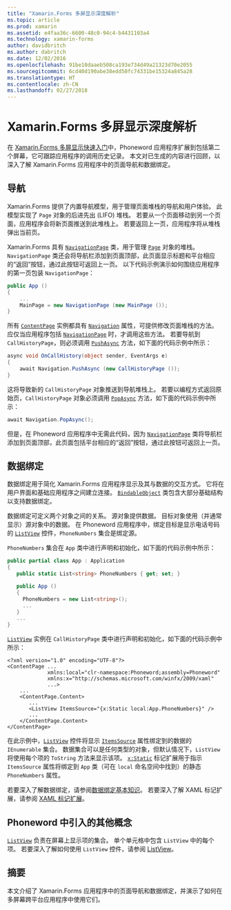 ```yaml
---
title: "Xamarin.Forms 多屏显示深度解析"
ms.topic: article
ms.prod: xamarin
ms.assetid: e4faa36c-6600-48c0-94c4-b4431103a4
ms.technology: xamarin-forms
author: davidbritch
ms.author: dabritch
ms.date: 12/02/2016
ms.openlocfilehash: 91be10daaeb508ca193e734d49a21323d70e2055
ms.sourcegitcommit: 6cd40d190abe38edd50fc74331be15324a845a28
ms.translationtype: HT
ms.contentlocale: zh-CN
ms.lasthandoff: 02/27/2018
---
```

# <a name="xamarinforms-multiscreen-deep-dive"></a>Xamarin.Forms 多屏显示深度解析

在 [Xamarin.Forms 多屏显示快速入门](~/xamarin-forms/get-started/hello-xamarin-forms-multiscreen/quickstart.md)中，Phoneword 应用程序扩展到包括第二个屏幕，它可跟踪应用程序的调用历史记录。 本文对已生成的内容进行回顾，以深入了解 Xamarin.Forms 应用程序中的页面导航和数据绑定。

## <a name="navigation"></a>导航

Xamarin.Forms 提供了内置导航模型，用于管理页面堆栈的导航和用户体验。 此模型实现了 `Page` 对象的后进先出 (LIFO) 堆栈。 若要从一个页面移动到另一个页面，应用程序会将新页面推送到此堆栈上。 若要返回上一页，应用程序将从堆栈弹出当前页。

Xamarin.Forms 具有 [`NavigationPage`](https://developer.xamarin.com/api/type/Xamarin.Forms.NavigationPage/) 类，用于管理 [`Page`](https://developer.xamarin.com/api/type/Xamarin.Forms.Page/) 对象的堆栈。 `NavigationPage` 类还会将导航栏添加到页面顶部，此页面显示标题和平台相应的“返回”<span class="uiitem"></span>按钮，通过此按钮可返回上一页。 以下代码示例演示如何围绕应用程序的第一页包装 `NavigationPage`：

```csharp
public App ()
{
    ...
    MainPage = new NavigationPage (new MainPage ());
}
```

所有 [`ContentPage`](https://developer.xamarin.com/api/type/Xamarin.Forms.ContentPage/) 实例都具有 [`Navigation`](https://developer.xamarin.com/api/property/Xamarin.Forms.VisualElement.Navigation/) 属性，可提供修改页面堆栈的方法。 应仅当应用程序包括 [`NavigationPage`](https://developer.xamarin.com/api/type/Xamarin.Forms.NavigationPage/) 时，才调用这些方法。 若要导航到 `CallHistoryPage`，则必须调用 [`PushAsync`](https://developer.xamarin.com/api/member/Xamarin.Forms.NavigationPage.PushAsync/p/Xamarin.Forms.Page/) 方法，如下面的代码示例中所示：

```csharp
async void OnCallHistory(object sender, EventArgs e)
{
    await Navigation.PushAsync (new CallHistoryPage ());
}
```

这将导致新的 `CallHistoryPage` 对象推送到导航堆栈上。 若要以编程方式返回原始页，`CallHistoryPage` 对象必须调用 [`PopAsync`](https://developer.xamarin.com/api/member/Xamarin.Forms.NavigationPage.PopAsync()/) 方法，如下面的代码示例中所示：

```csharp
await Navigation.PopAsync();
```

但是，在 Phoneword 应用程序中无需此代码，因为 [`NavigationPage`](https://developer.xamarin.com/api/type/Xamarin.Forms.NavigationPage/) 类将导航栏添加到页面顶部，此页面包括平台相应的“返回”<span class="uiitem"></span>按钮，通过此按钮可返回上一页。

## <a name="data-binding"></a>数据绑定

数据绑定用于简化 Xamarin.Forms 应用程序显示及其与数据的交互方式。 它将在用户界面和基础应用程序之间建立连接。 [`BindableObject`](https://developer.xamarin.com/api/type/Xamarin.Forms.BindableObject/) 类包含大部分基础结构以支持数据绑定。

数据绑定可定义两个对象之间的关系。 源对象提供数据。 目标对象使用（并通常显示）源对象中的数据。 在 Phoneword 应用程序中，绑定目标是显示电话号码的 [`ListView`](https://developer.xamarin.com/api/type/Xamarin.Forms.ListView/) 控件，`PhoneNumbers` 集合是绑定源。

`PhoneNumbers` 集合在 `App` 类中进行声明和初始化，如下面的代码示例中所示：

```csharp
public partial class App : Application
{
   public static List<string> PhoneNumbers { get; set; }

   public App ()
   {
     PhoneNumbers = new List<string>();
     ...
   }
   ...
}
```

[`ListView`](https://developer.xamarin.com/api/type/Xamarin.Forms.ListView/) 实例在 `CallHistoryPage` 类中进行声明和初始化，如下面的代码示例中所示：

```xaml
<?xml version="1.0" encoding="UTF-8"?>
<ContentPage ...
             xmlns:local="clr-namespace:Phoneword;assembly=Phoneword"
             xmlns:x="http://schemas.microsoft.com/winfx/2009/xaml"
             ...>
    ...
    <ContentPage.Content>
       ...
       <ListView ItemsSource="{x:Static local:App.PhoneNumbers}" />
       ...
    </ContentPage.Content>
</ContentPage>
```

在此示例中，[`ListView`](https://developer.xamarin.com/api/type/Xamarin.Forms.ListView/) 控件将显示 [`ItemsSource`](https://developer.xamarin.com/api/property/Xamarin.Forms.ItemsView.ItemsSource/) 属性绑定到的数据的 `IEnumerable` 集合。 数据集合可以是任何类型的对象，但默认情况下，`ListView` 将使用每个项的 `ToString` 方法来显示该项。 [`x:Static`](https://developer.xamarin.com/api/type/Xamarin.Forms.Xaml.StaticExtension/) 标记扩展用于指示 `ItemsSource` 属性将绑定到 `App` 类（可在 `local` 命名空间中找到）的静态 `PhoneNumbers` 属性。

若要深入了解数据绑定，请参阅[数据绑定基本知识](~/xamarin-forms/xaml/xaml-basics/data-binding-basics.md)。 若要深入了解 XAML 标记扩展，请参阅 [XAML 标记扩展](~/xamarin-forms/xaml/xaml-basics/xaml-markup-extensions.md)。

## <a name="additional-concepts-introduced-in-phoneword"></a>Phoneword 中引入的其他概念

[`ListView`](https://developer.xamarin.com/api/type/Xamarin.Forms.ListView/) 负责在屏幕上显示项的集合。 单个单元格中包含 `ListView` 中的每个项。 若要深入了解如何使用 `ListView` 控件，请参阅 [ListView](~/xamarin-forms/user-interface/listview/index.md)。

## <a name="summary"></a>摘要

本文介绍了 Xamarin.Forms 应用程序中的页面导航和数据绑定，并演示了如何在多屏幕跨平台应用程序中使用它们。
